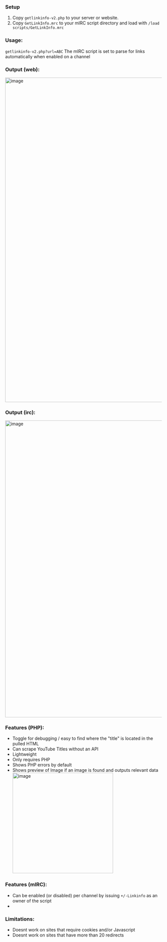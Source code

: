 ### Setup
1. Copy `getlinkinfo-v2.php` to your server or website.
2. Copy `GetLinkInfo.mrc` to your mIRC script directory and load with `/load scripts/GetLinkInfo.mrc`

### Usage:
`getlinkinfo-v2.php?url=ABC`
The mIRC script is set to parse for links automatically when enabled on a channel

### Output (web):
<img width="1043" alt="image" src="https://github.com/Moodkiller/GetLinkInfo/assets/11341653/e4b7fb83-e75a-4dde-ac35-63e0dbec286d">

### Output (irc):
<img width="954" alt="image" src="https://github.com/Moodkiller/GetLinkInfo/assets/11341653/0574d2aa-64f8-48df-8928-bb21fed62843">

### Features (PHP):
* Toggle for debugging / easy to find where the "title" is located in the pulled HTML
* Can scrape YouTube Titles without an API
* Lightweight
* Only requires PHP
* Shows PHP errors by default
* Shows preview of Image if an image is found and outputs relevant data   
   <img width="323" alt="image" src="https://github.com/Moodkiller/GetLinkInfo/assets/11341653/fb504d3c-e9a5-4505-9118-a064d4d1bee3">

### Features (mIRC):
* Can be enabled (or disabled) per channel by issuing `+/-Linkinfo` as an owner of the script
* 

### Limitations:
* Doesnt work on sites that require cookies and/or Javascript
* Doesnt work on sites that have more than 20 redirects
